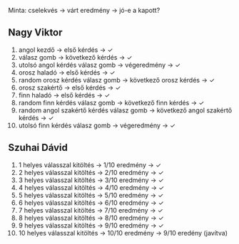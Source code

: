 Minta: cselekvés -> várt eredmény -> jó-e a kapott?

## Nagy Viktor

1. angol kezdő -> első kérdés -> ✓
2. válasz gomb -> következő kérdés -> ✓
3. utolsó angol kérdés válasz gomb -> végeredmény -> ✓
4. orosz haladó -> első kérdés -> ✓
5. random orosz kérdés válasz gomb -> következő orosz kérdés -> ✓
6. orosz szakértő -> első kérdés -> ✓
7. finn haladó -> első kérdés -> ✓
8. random finn kérdés válasz gomb -> következő finn kérdés -> ✓
9. random angol szakértő kérdés válasz gomb -> következő angol szakértő kérdés -> ✓
10. utolsó finn kérdés válasz gomb -> végeredmény -> ✓

## Szuhai Dávid

1. 1 helyes válasszal kitöltés -> 1/10 eredmény -> ✓
2. 2 helyes válasszal kitöltés -> 2/10 eredmény -> ✓
3. 3 helyes válasszal kitöltés -> 3/10 eredmény -> ✓
4. 4 helyes válasszal kitöltés -> 4/10 eredmény -> ✓
5. 5 helyes válasszal kitöltés -> 5/10 eredmény -> ✓
6. 6 helyes válasszal kitöltés -> 6/10 eredmény -> ✓
7. 7 helyes válasszal kitöltés -> 7/10 eredmény -> ✓
8. 8 helyes válasszal kitöltés -> 8/10 eredmény -> ✓
9. 9 helyes válasszal kitöltés -> 9/10 eredmény -> ✓
10. 10 helyes válasszal kitöltés -> 10/10 eredmény -> 9/10 eredény (javítva)